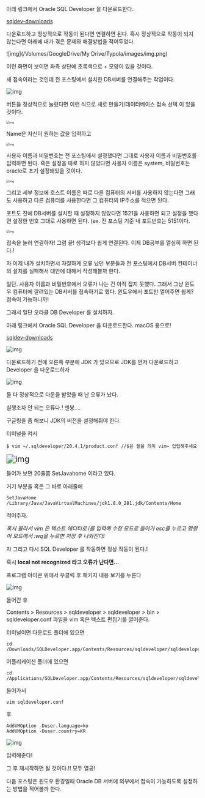 아래 링크에서 Oracle SQL Developer 을 다운로드한다.

[sqldev-downloads](https://www.oracle.com/tools/downloads/sqldev-downloads.html)

다운로드하고 정상적으로 작동이 된다면 연결하면 된다. 혹시 정상적으로 작동이 되지 않는다면 아래에 내가 겪은 문제와 해결방법을 적어두었다.

![img](/Volumes/GoogleDrive/My Drive/Typola/images/img.png)

이런 화면이 보이면 좌측 상단에 초록색으로 + 모양이 있을 것이다.

새 접속이라는 것인데 전 포스팅에서 설치한 DB서버를 연결해주는 작업이다.

![img](/Volumes/GoogleDrive/My%20Drive/Typola/images/img-20210404142814273.png)

버튼을 정상적으로 눌렀다면 이런 식으로 새로 만들기/데이터베이스 접속 선택 이 있을 것이다.

<img src="/Volumes/GoogleDrive/My%20Drive/Typola/images/img-20210404142848347.png" alt="img" style="zoom:50%;" />

Name은 자신이 원하는 값을 입력하고

<img src="/Volumes/GoogleDrive/My%20Drive/Typola/images/img-20210404142951011.png" alt="img" style="zoom:50%;" />



사용자 이름과 비밀번호는 전 포스팅에서 설정했다면 그대로 사용자 이름과 비밀번호를 입력하면 된다. 혹은 설정을 따로 하지 않았다면 사용자 이름은 system, 비밀번호는 oracle로 초기 설정돼있을 것이다.

<img src="/Volumes/GoogleDrive/My%20Drive/Typola/images/img-20210404143050974.png" alt="img" style="zoom:50%;" />



그리고 세부 정보에  호스트 이름은 따로 다른 컴퓨터의 서버를 사용하지 않는다면 그래도 사용하고 다른 컴퓨터를 사용한다면 그 컴퓨터의 IP주소를 적으면 된다.

포트도 전에 DB서버를 설치할 때 설정하지 않았다면 1521을 사용하면 되고 설정을 했다면 설정한 번호 그대로 사용하면 된다. (ex. 전 포스팅 기준 내 포트번호는 5151이다.

<img src="/Volumes/GoogleDrive/My%20Drive/Typola/images/img-20210404143910598.png" alt="img" style="zoom:50%;" />

접속을 눌러 연결하자! 그럼 끝! 생각보다 쉽게 연결된다. 이제 DB공부를 열심히 하면 된다.!



자 이제 내가 설치하면서 자잘하게 오류 났던 부분들과 전 포스팅에서 DB서버 컨테이너의 설치를 실패해서 대안에 대해서 작성해볼까 한다. 



일단. 사용자 이름과 비밀번호에서 오류가 나는 건 아직 잡지 못했다. 그래서 그냥 윈도우 컴퓨터에 깔려있는 DB서버를 접속하기로 했다. 윈도우에서 포트만 열어주면 쉽게? 접속이 가능하니까!



그래서 일단 오라클 DB Developer 를 설치하자.

아래 링크에서 Oracle SQL Developer 을 다운로드한다. macOS 용으로!

[sqldev-downloads](https://www.oracle.com/tools/downloads/sqldev-downloads.html)

![img](/Volumes/GoogleDrive/My%20Drive/Typola/images/img-20210404143927308.png)

다운로드하기 전에 오른쪽 부분에 JDK 가 있으므로 JDK를 먼저 다운로드하고 Developer 을 다운로드하자

![img](/Volumes/GoogleDrive/My%20Drive/Typola/images/img-20210404144013362.png)



둘 다 정상적으로 다운을 받았을 때 난 오류가 났다. 

실행조차 안 되는 오류다.! 멘붕....

구글링을 좀 해보니 JDK의 버전을 설정해줘야 한다.



터미널을 켜서

```
$ vim ~/.sqldeveloper/20.4.1/product.conf //$은 쉘을 의미 vim~ 입렵해주세요
```

<img src="/Volumes/GoogleDrive/My%20Drive/Typola/images/img-20210404144020185.png" alt="img" style="zoom:150%;" />

들어가 보면 20줄쯤 SetJavahome 이라고 있다.

거기 부분을 혹은 그 바로 아래줄에

```
SetJavaHome /Library/Java/JavaVirtualMachines/jdk1.8.0_281.jdk/Contents/Home
```

적어주자.

*혹시 몰라서 vim 은 텍스트 에디터로 i를 입력해 수정 모드로 들어가 esc를 누르고 명령어 모드에서 :wq을 누르면 저장 후 나와진다!*

자 그리고 다시 SQL Developer 를 작동하면 정상 작동이 된다.!



혹시 **local not recognized 라고 오류가 난다면...**

프로그램 아이콘 위에서 우클릭 후 패키지 내용 보기를 누른다

![img](/Volumes/GoogleDrive/My%20Drive/Typola/images/img-20210404144039042.png)

들어간 후

Contents > Resources > sqldeveloper > sqldeveloper > bin > sqldeveloper.conf 파일을 vim 혹은 텍스트 편집기를 열어준다.

터미널이면 다운로드 폴더에 있으면

```
cd /Downloads/SQLDeveloper.app/Contents/Resources/sqldeveloper/sqldeveloper/bin
```

어플리케이션 폴더에 있으면

```
cd /Applications/SQLDeveloper.app/Contents/Resources/sqldeveloper/sqldeveloper/bin
```

들어가서

```
vim sqldeveloper.conf
```

후

```
AddVMOption -Duser.language=ko
AddVMOption -Duser.country=KR
```

![img](/Volumes/GoogleDrive/My%20Drive/Typola/images/img-20210404144047238.png)

입력해준다!



그 후 재시작하면 될 것이다.!! 모두 열공!



다음 포스팅은 윈도우 환경일때 Oracle DB 서버에 외부에서 접속이 가능하도록 설정하는 방법을 적어볼까 한다.